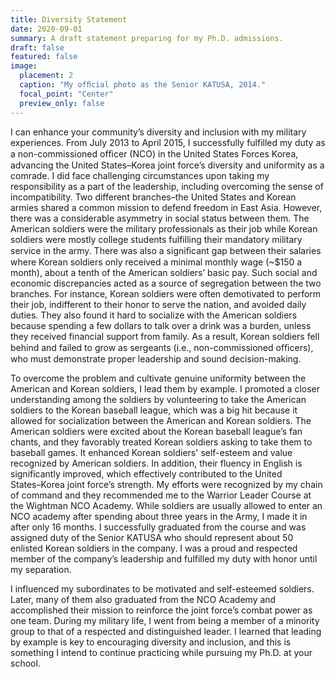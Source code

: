 ```yaml
---
title: Diversity Statement
date: 2020-09-01
summary: A draft statement preparing for my Ph.D. admissions.
draft: false
featured: false
image:
  placement: 2
  caption: "My ofﬁcial photo as the Senior KATUSA, 2014."
  focal_point: "Center"
  preview_only: false
---
```

I can enhance your community’s diversity and inclusion with my military experiences. From July 2013 to April 2015, I successfully fulfilled my duty as a non-commissioned ofﬁcer (NCO) in the United States Forces Korea, advancing the United States–Korea joint force’s diversity and uniformity as a comrade. I did face challenging circumstances upon taking my responsibility as a part of the leadership, including overcoming the sense of incompatibility. Two different branches–the United States and Korean armies shared a common mission to defend freedom in East Asia. However, there was a considerable asymmetry in social status between them. The American soldiers were the military professionals as their job while Korean soldiers were mostly college students fulfilling their mandatory military service in the army. There was also a signiﬁcant gap between their salaries where Korean soldiers only received a minimal monthly wage (~$150 a month), about a tenth of the American soldiers’ basic pay. Such social and economic discrepancies acted as a source of segregation between the two branches. For instance, Korean soldiers were often demotivated to perform their job, indifferent to their honor to serve the nation, and avoided daily duties. They also found it hard to socialize with the American soldiers because spending a few dollars to talk over a drink was a burden, unless they received financial support from family. As a result, Korean soldiers fell behind and failed to grow as sergeants (i.e., non-commissioned ofﬁcers), who must demonstrate proper leadership and sound decision-making.

To overcome the problem and cultivate genuine uniformity between the American and Korean soldiers, I lead them by example. I promoted a closer understanding among the soldiers by volunteering to take the American soldiers to the Korean baseball league, which was a big hit because it allowed for socialization between the American and Korean soldiers. The American soldiers were excited about the Korean baseball league’s fan chants, and they favorably treated Korean soldiers asking to take them to baseball games. It enhanced Korean soldiers' self-esteem and value recognized by American soldiers. In addition, their fluency in English is significantly improved, which effectively contributed to the United States–⁠Korea joint force’s strength. My efforts were recognized by my chain of command and they recommended me to the Warrior Leader Course at the Wightman NCO Academy. While soldiers are usually allowed to enter an NCO academy after spending about three years in the Army, I made it in after only 16 months. I successfully graduated from the course and was assigned duty of the Senior KATUSA who should represent about 50 enlisted Korean soldiers in the company. I was a proud and respected member of the company’s leadership and fulfilled my duty with honor until my separation.

I influenced my subordinates to be motivated and self-esteemed soldiers. Later, many of them also graduated from the NCO Academy and accomplished their mission to reinforce the joint force’s combat power as one team. During my military life, I went from being a member of a minority group to that of a respected and distinguished leader. I learned that leading by example is key to encouraging diversity and inclusion, and this is something I intend to continue practicing while pursuing my Ph.D. at your school.